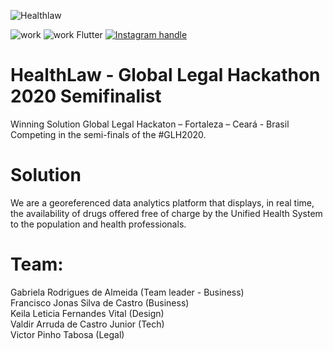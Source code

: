 ![Healthlaw](https://user-images.githubusercontent.com/15991520/81457872-4ba8b880-916e-11ea-9c32-4d83ce9021e6.jpg)

![work](https://img.shields.io/badge/Work-In%20Progress-green)
![work Flutter](https://img.shields.io/badge/Developed-Flutter%201.0.0+1-blue)
[![Instagram handle][]][Instagram badge]


# HealthLaw - Global Legal Hackathon 2020 Semifinalist
Winning Solution Global Legal Hackaton – Fortaleza – Ceará - Brasil
Competing in the semi-finals of the #GLH2020.

# Solution
We are a georeferenced data analytics platform that displays, in real time, the availability of drugs offered free of charge by the Unified Health System to the population and health professionals.

# Team:
Gabriela Rodrigues de Almeida (Team leader - Business)<br/>
Francisco Jonas Silva de Castro (Business)<br/>
Keila Leticia Fernandes Vital (Design) <br/>
Valdir Arruda de Castro Junior (Tech)<br/>
Victor Pinho Tabosa (Legal)<br/>

[Instagram handle]: https://user-images.githubusercontent.com/15991520/81459666-7b0ff300-9177-11ea-8ab3-33d0d32cf6a2.png
[Instagram badge]: https://www.instagram.com/health.law
